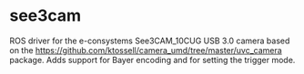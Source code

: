 see3cam
=======

ROS driver for the e-consystems See3CAM_10CUG USB 3.0 camera based on the 
https://github.com/ktossell/camera_umd/tree/master/uvc_camera
package. Adds support for Bayer encoding and for setting the trigger mode.
